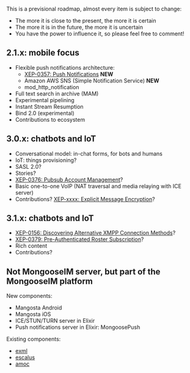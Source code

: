 This is a previsional roadmap, almost every item is subject to change:
* The more it is close to the present, the more it is certain
* The more it is in the future, the more it is uncertain
* You have the power to influence it, so please feel free to comment!

## 2.1.x: mobile focus

* Flexible push notifications architecture:
    * [XEP-0357: Push Notifications](https://xmpp.org/extensions/xep-0357.html) **NEW**
    * Amazon AWS SNS (Simple Notification Service) **NEW**
    * mod_http_notification
* Full text search in archive (MAM)
* Experimental pipelining
* Instant Stream Resumption
* Bind 2.0 (experimental)
* Contributions to ecosystem

## 3.0.x: chatbots and IoT

* Conversational model: in-chat forms, for bots and humans
* IoT: things provisioning?
* SASL 2.0?
* Stories?
* [XEP-0376: Pubsub Account Management](https://xmpp.org/extensions/xep-0376.html)?
* Basic one-to-one VoIP (NAT traversal and media relaying with ICE server)
* Contributions? [XEP-xxxx: Explicit Message Encryption](https://xmpp.org/extensions/inbox/eme.html)?

## 3.1.x: chatbots and IoT

* [XEP-0156: Discovering Alternative XMPP Connection Methods](http://xmpp.org/extensions/xep-0156.html)?
* [XEP-0379: Pre-Authenticated Roster Subscription](https://xmpp.org/extensions/xep-0379.html)?
* Rich content
* Contributions?

## Not MongooseIM server, but part of the MongooseIM platform

New components:
* Mangosta Android
* Mangosta iOS
* ICE/STUN/TURN server in Elixir
* Push notifications server in Elixir: MongoosePush

Existing components:
* [exml](https://github.com/esl/exml)
* [escalus](https://github.com/esl/escalus)
* [amoc](https://github.com/esl/amoc)
